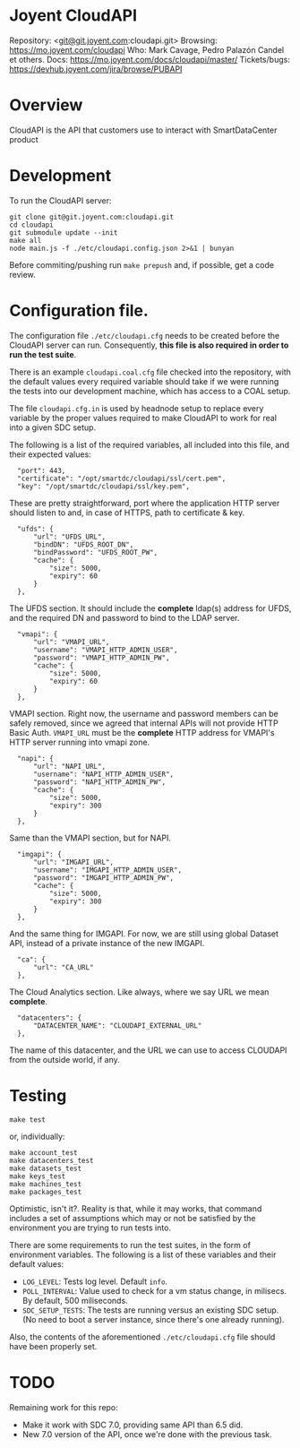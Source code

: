 # Joyent CloudAPI

Repository: <git@git.joyent.com:cloudapi.git>
Browsing: <https://mo.joyent.com/cloudapi>
Who: Mark Cavage, Pedro Palazón Candel et others.
Docs: <https://mo.joyent.com/docs/cloudapi/master/>
Tickets/bugs: <https://devhub.joyent.com/jira/browse/PUBAPI>


# Overview

CloudAPI is the API that customers use to interact with SmartDataCenter product

# Development

To run the CloudAPI server:

    git clone git@git.joyent.com:cloudapi.git
    cd cloudapi
    git submodule update --init
    make all
    node main.js -f ./etc/cloudapi.config.json 2>&1 | bunyan

Before commiting/pushing run `make prepush` and, if possible, get a code
review.

# Configuration file.

The configuration file `./etc/cloudapi.cfg` needs to be created before
the CloudAPI server can run. Consequently, **this file is also required in
order to run the test suite**.

There is an example `cloudapi.coal.cfg` file checked into the repository, with
the default values every required variable should take if we were running the
tests into our development machine, which has access to a COAL setup.

The file `cloudapi.cfg.in` is used by headnode setup to replace every variable
by the proper values required to make CloudAPI to work for real into a given
SDC setup.

The following is a list of the required variables, all included into this file,
and their expected values:

      "port": 443,
      "certificate": "/opt/smartdc/cloudapi/ssl/cert.pem",
      "key": "/opt/smartdc/cloudapi/ssl/key.pem",

These are pretty straightforward, port where the application HTTP server should
listen to and, in case of HTTPS, path to certificate & key. 


      "ufds": {
          "url": "UFDS_URL",
          "bindDN": "UFDS_ROOT_DN",
          "bindPassword": "UFDS_ROOT_PW",
          "cache": {
              "size": 5000,
              "expiry": 60
          }
      },

The UFDS section. It should include the __complete__ ldap(s) address for UFDS,
and the required DN and password to bind to the LDAP server.


      "vmapi": {
          "url": "VMAPI_URL",
          "username": "VMAPI_HTTP_ADMIN_USER",
          "password": "VMAPI_HTTP_ADMIN_PW",
          "cache": {
              "size": 5000,
              "expiry": 60
          }
      },


VMAPI section. Right now, the username and password members can be safely
removed, since we agreed that internal APIs will not provide HTTP Basic Auth.
`VMAPI_URL` must be the __complete__ HTTP address for VMAPI's HTTP server
running into vmapi zone.


      "napi": {
          "url": "NAPI_URL",
          "username": "NAPI_HTTP_ADMIN_USER",
          "password": "NAPI_HTTP_ADMIN_PW",
          "cache": {
              "size": 5000,
              "expiry": 300
          }
      },


Same than the VMAPI section, but for NAPI. 


      "imgapi": {
          "url": "IMGAPI_URL",
          "username": "IMGAPI_HTTP_ADMIN_USER",
          "password": "IMGAPI_HTTP_ADMIN_PW",
          "cache": {
              "size": 5000,
              "expiry": 300
          }
      },


And the same thing for IMGAPI. For now, we are still using global Dataset API,
instead of a private instance of the new IMGAPI.


      "ca": {
          "url": "CA_URL"
      },


The Cloud Analytics section. Like always, where we say URL we mean __complete__.


      "datacenters": {
          "DATACENTER_NAME": "CLOUDAPI_EXTERNAL_URL"
      },


The name of this datacenter, and the URL we can use to access CLOUDAPI from the
outside world, if any.


# Testing

    make test

or, individually:

    make account_test
    make datacenters_test
    make datasets_test
    make keys_test
    make machines_test
    make packages_test

Optimistic, isn't it?. Reality is that, while it may works, that command
includes a set of assumptions which may or not be satisfied by the environment
you are trying to run tests into.

There are some requirements to run the test suites, in the form of environment
variables. The following is a list of these variables and their default values:

- `LOG_LEVEL`: Tests log level. Default `info`.
- `POLL_INTERVAL`: Value used to check for a vm status change, in milisecs.
  By default, 500 miliseconds.
- `SDC_SETUP_TESTS`: The tests are running versus an existing SDC setup. (No
need to boot a server instance, since there's one already running).

Also, the contents of the aforementioned `./etc/cloudapi.cfg` file
should have been properly set.

# TODO

Remaining work for this repo:

- Make it work with SDC 7.0, providing same API than 6.5 did.
- New 7.0 version of the API, once we're done with the previous task.

